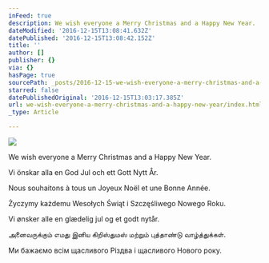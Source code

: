 ```yaml
---
inFeed: true
description: We wish everyone a Merry Christmas and a Happy New Year.
dateModified: '2016-12-15T13:08:41.632Z'
datePublished: '2016-12-15T13:08:42.152Z'
title: ''
author: []
publisher: {}
via: {}
hasPage: true
sourcePath: _posts/2016-12-15-we-wish-everyone-a-merry-christmas-and-a-happy-new-year.md
starred: false
datePublishedOriginal: '2016-12-15T13:03:17.385Z'
url: we-wish-everyone-a-merry-christmas-and-a-happy-new-year/index.html
_type: Article

---
```

![](https://the-grid-user-content.s3-us-west-2.amazonaws.com/db2c62ce-7cb7-4212-9efe-6e1a1ae97688.jpg)

We wish everyone a Merry Christmas and a Happy New Year.

Vi önskar alla en God Jul och ett Gott Nytt År.

Nous souhaitons à tous un Joyeux Noël et une Bonne Année.

Życzymy każdemu Wesołych Świąt i Szczęśliwego Nowego Roku.

Vi ønsker alle en glædelig jul og et godt nytår.

அனைவருக்கும் எமது இனிய கிறிஸ்துமஸ் மற்றும் புத்தாண்டு வாழ்த்துக்கள்.

Ми бажаємо всім щасливого Різдва і щасливого Нового року.